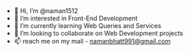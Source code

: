 - 👋 Hi, I’m @naman1512
- 👀 I’m interested in Front-End Development
- 🌱 I’m currently learning Web Queries and Services
- 💞️ I’m looking to collaborate on Web Development projects
- 📫 reach me on my mail -  namanbhatt991@gmail.com 

<!---
naman1512/naman1512 is a ✨ special ✨ repository because its `README.md` (this file) appears on your GitHub profile.
You can click the Preview link to take a look at your changes.
--->
